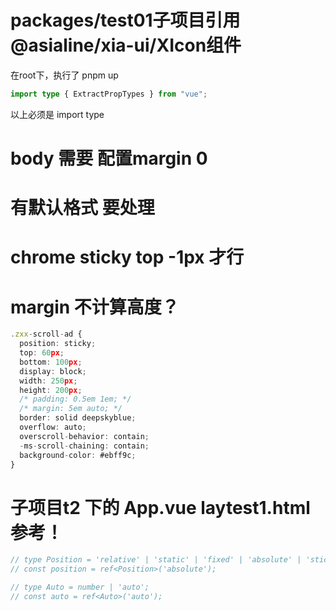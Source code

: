 # packages/test01子项目引用 @asialine/xia-ui/XIcon组件
在root下，执行了 pnpm up
```ts
import type { ExtractPropTypes } from "vue";
```
以上必须是 import type

# body 需要 配置margin 0

# <ul></ul> <p> 有默认格式 要处理

# chrome sticky top -1px 才行

# margin 不计算高度？
```ts
.zxx-scroll-ad {
  position: sticky;
  top: 60px;
  bottom: 100px;
  display: block;
  width: 250px;
  height: 200px;
  /* padding: 0.5em 1em; */
  /* margin: 5em auto; */
  border: solid deepskyblue;
  overflow: auto;
  overscroll-behavior: contain;
  -ms-scroll-chaining: contain;
  background-color: #ebff9c;
}
```
# 子项目t2 下的 App.vue laytest1.html 参考！

```ts
// type Position = 'relative' | 'static' | 'fixed' | 'absolute' | 'sticky';
// const position = ref<Position>('absolute');

// type Auto = number | 'auto';
// const auto = ref<Auto>('auto');
```
